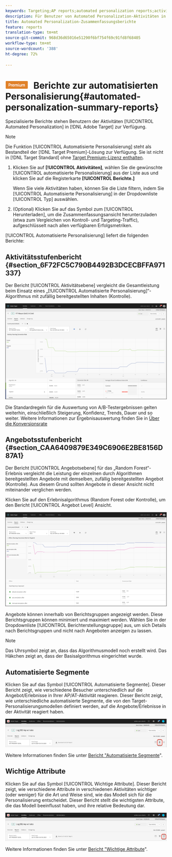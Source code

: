 ```yaml
---
keywords: Targeting;AP reports;automated personalization reports;activity level report;offer level report;offer detail report
description: Für Benutzer von Automated Personalization-Aktivitäten in Adobe Target stehen spezielle Berichte zur Verfügung.
title: Automated Personalization-Zusammenfassungsberichte
feature: reports
translation-type: tm+mt
source-git-commit: 968d36d65016e51290f6bf754f69c91fd8f68405
workflow-type: tm+mt
source-wordcount: '388'
ht-degree: 72%

---
```



# ![PREMIUM](/help/assets/premium.png) Berichte zur automatisierten Personalisierung{#automated-personalization-summary-reports}

Spezialisierte Berichte stehen Benutzern der Aktivitäten [!UICONTROL Automated Personalization] in [!DNL Adobe Target] zur Verfügung.

>[!NOTE]
>
>Die Funktion [!UICONTROL Automatisierte Personalisierung] steht als Bestandteil der [!DNL Target Premium]-Lösung zur Verfügung. Sie ist nicht in [!DNL Target Standard] ohne [Target Premium-Lizenz enthalten](/help/c-intro/intro.md#premium).

1. Klicken Sie auf **[!UICONTROL Aktivitäten]**, wählen Sie die gewünschte [!UICONTROL automatisierte Personalisierung] aus der Liste aus und klicken Sie auf die Registerkarte **[!UICONTROL Berichte.]**

   Wenn Sie viele Aktivitäten haben, können Sie die Liste filtern, indem Sie [!UICONTROL Automatisierte Personalisierung] in der Dropdownliste [!UICONTROL Typ] auswählen.

1. (Optional) Klicken Sie auf das Symbol zum [!UICONTROL Herunterladen], um die Zusammenfassungsansicht herunterzuladen (etwa zum Vergleichen von Kontroll- und Targeting-Traffic), aufgeschlüsselt nach allen verfügbaren Erfolgsmetriken.

[!UICONTROL Automatisierte Personalisierung] liefert die folgenden Berichte:

## Aktivitätsstufenbericht {#section_6F72FC5C790B4492B3DCECBFFA971337}

Der Bericht [!UICONTROL Aktivitätsebene] vergleicht die Gesamtleistung beim Einsatz eines „[!UICONTROL Automatisierte Personalisierung]“-Algorithmus mit zufällig bereitgestellten Inhalten (Kontrolle).

![Aktivitätsstufenbericht ](/help/c-reports/assets/box_plot_ap.png)

Die Standardregeln für die Auswertung von A/B-Testergebnissen gelten weiterhin, einschließlich Steigerung, Konfidenz, Trends, Dauer und so weiter. Weitere Informationen zur Ergebnisauswertung finden Sie in  [Über die Konversionsrate](/help/c-reports/conversion-rate.md#concept_2D9FEDE8F94A485DAC86D611BFBDC844)

## Angebotsstufenbericht {#section_CAA6409879E349C6906E2BE8156D87A1}

Der Bericht [!UICONTROL Angebotsebene] für das „Random Forest“-Erlebnis vergleicht die Leistung der einzelnen durch Algorithmen bereitgestellten Angebote mit demselben, zufällig bereitgestellten Angebot (Kontrolle). Aus diesem Grund sollten Angebote in dieser Ansicht nicht miteinander verglichen werden.

Klicken Sie auf den Erlebnisalgorithmus (Random Forest oder Kontrolle), um den Bericht [!UICONTROL Angebot Level] Ansicht.

![](assets/ap_OfferLevelRpt.png)

Angebote können innerhalb von Berichtsgruppen angezeigt werden. Diese Berichtsgruppen können minimiert und maximiert werden. Wählen Sie in der Dropdownliste [!UICONTROL Berichterstellungsgruppe] aus, um sich Details nach Berichtsgruppen und nicht nach Angeboten anzeigen zu lassen.

>[!NOTE]
>
>Das Uhrsymbol zeigt an, dass das Algorithmusmodell noch erstellt wird. Das Häkchen zeigt an, dass der Basisalgorithmus eingerichtet wurde.

## Automatisierte Segmente

Klicken Sie auf das Symbol [!UICONTROL Automatisierte Segmente]. Dieser Bericht zeigt, wie verschiedene Besucher unterschiedlich auf die Angebot/Erlebnisse in Ihrer AP/AT-Aktivität reagieren. Dieser Bericht zeigt, wie unterschiedliche automatisierte Segmente, die von den Target-Personalisierungsmodellen definiert werden, auf die Angebote/Erlebnisse in der Aktivität reagiert haben.

![Symbol für automatisierte Segmente](/help/c-reports/assets/icon-automated-sements-ap.png)

Weitere Informationen finden Sie unter [Bericht &quot;Automatisierte Segmente](/help/c-reports/c-personalization-insights-reports/automated-segments-report.md)&quot;.

## Wichtige Attribute

Klicken Sie auf das Symbol [!UICONTROL Wichtige Attribute]. Dieser Bericht zeigt, wie verschiedene Attribute in verschiedenen Aktivitäten wichtiger (oder weniger) für die Art und Weise sind, wie das Modell sich für die Personalisierung entscheidet. Dieser Bericht stellt die wichtigsten Attribute, die das Modell beeinflusst haben, und ihre relative Bedeutung dar.

![Symbol &quot;Wichtige Attribute&quot;](/help/c-reports/assets/icon-important-attributes-ap.png)

Weitere Informationen finden Sie unter [Bericht &quot;Wichtige Attribute](/help/c-reports/c-personalization-insights-reports/important-attributes-report.md)&quot;.